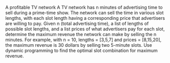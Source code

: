 A profitable TV network
A TV network has n minutes of advertising time to sell during a prime-time show. The network can sell the time in various slot lengths, with each slot length having a corresponding price that advertisers are willing to pay. Given n (total advertising time), a list of lengths of possible slot lengths, and a list prices of what advertisers pay for each slot, determine the maximum revenue the network can make by selling the n minutes. For example, with n = 10, lengths = [3,5,7] and prices = [8,15,20], the maximum revenue is 30 dollars by selling two 5-minute slots. Use dynamic programming to find the optimal slot combination for maximum revenue.
